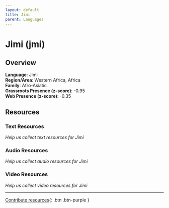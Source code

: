 ```yaml
---
layout: default
title: Jimi
parent: Languages
---
```


# Jimi (jmi)

## Overview

**Language**: Jimi  
**Region/Area**: Western Africa, Africa  
**Family**: Afro-Asiatic  
**Grassroots Presence (z-score)**: -0.95  
**Web Presence (z-score)**: -0.35  

## Resources

### Text Resources
*Help us collect text resources for Jimi*

### Audio Resources
*Help us collect audio resources for Jimi*

### Video Resources
*Help us collect video resources for Jimi*

---

[Contribute resources](https://forms.office.com/e/1SfLJx3u1r){: .btn .btn-purple }
